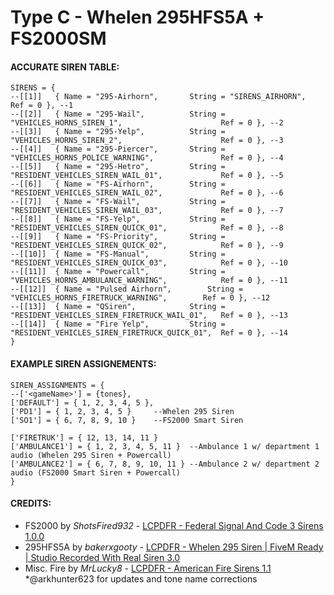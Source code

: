 # Type C - Whelen 295HFS5A + FS2000SM

#### ACCURATE SIREN TABLE:
```
SIRENS = {	
--[[1]]	  { Name = "295-Airhorn", 		String = "SIRENS_AIRHORN", 			 	                Ref = 0 }, --1
--[[2]]	  { Name = "295-Wail", 			String = "VEHICLES_HORNS_SIREN_1", 	 		            Ref = 0 }, --2
--[[3]]	  { Name = "295-Yelp", 			String = "VEHICLES_HORNS_SIREN_2", 			            Ref = 0 }, --3
--[[4]]	  { Name = "295-Piercer", 		String = "VEHICLES_HORNS_POLICE_WARNING", 		        Ref = 0 }, --4
--[[5]]	  { Name = "295-Hetro", 		String = "RESIDENT_VEHICLES_SIREN_WAIL_01", 		    Ref = 0 }, --5
--[[6]]	  { Name = "FS-Airhorn", 		String = "RESIDENT_VEHICLES_SIREN_WAIL_02", 		    Ref = 0 }, --6
--[[7]]	  { Name = "FS-Wail", 			String = "RESIDENT_VEHICLES_SIREN_WAIL_03", 	    	Ref = 0 }, --7
--[[8]]	  { Name = "FS-Yelp", 			String = "RESIDENT_VEHICLES_SIREN_QUICK_01", 		    Ref = 0 }, --8
--[[9]]	  { Name = "FS-Priority",		String = "RESIDENT_VEHICLES_SIREN_QUICK_02", 	    	Ref = 0 }, --9
--[[10]]  { Name = "FS-Manual",			String = "RESIDENT_VEHICLES_SIREN_QUICK_03", 	    	Ref = 0 }, --10
--[[11]]  { Name = "Powercall", 		String = "VEHICLES_HORNS_AMBULANCE_WARNING", 		    Ref = 0 }, --11
--[[12]]  { Name = "Pulsed Airhorn", 		String = "VEHICLES_HORNS_FIRETRUCK_WARNING", 		Ref = 0 }, --12
--[[13]]  { Name = "QSiren", 			String = "RESIDENT_VEHICLES_SIREN_FIRETRUCK_WAIL_01", 	Ref = 0 }, --13
--[[14]]  { Name = "Fire Yelp", 		String = "RESIDENT_VEHICLES_SIREN_FIRETRUCK_QUICK_01", 	Ref = 0 }, --14
}
```
#### EXAMPLE SIREN ASSIGNEMENTS:
```
SIREN_ASSIGNMENTS = {
--['<gameName>'] = {tones},
['DEFAULT'] = { 1, 2, 3, 4, 5 }, 
['PD1'] = { 1, 2, 3, 4, 5 }     --Whelen 295 Siren				
['SO1'] = { 6, 7, 8, 9, 10 }    --FS2000 Smart Siren

['FIRETRUK'] = { 12, 13, 14, 11 } 	
['AMBULANCE1'] = { 1, 2, 3, 4, 5, 11 } 	--Ambulance 1 w/ department 1 audio (Whelen 295 Siren + Powercall)
['AMBULANCE2'] = { 6, 7, 8, 9, 10, 11 } --Ambulance 2 w/ department 2 audio (FS2000 Smart Siren + Powercall)
}
```



#### CREDITS:
* FS2000 by _ShotsFired932_ - [LCPDFR - Federal Signal And Code 3 Sirens 1.0.0](https://www.lcpdfr.com/downloads/gta5mods/audio/22708-federal-signal-and-code-3-sirens/)
* 295HFS5A by _bakerxgooty_ - [LCPDFR - Whelen 295 Siren | FiveM Ready | Studio Recorded With Real Siren 3.0](https://www.lcpdfr.com/downloads/gta5mods/audio/27116-whelen-295-siren-fivem-ready-studio-recorded-with-real-siren/)
* Misc. Fire by _MrLucky8_ - [LCPDFR - American Fire Sirens 1.1](https://www.lcpdfr.com/downloads/gta5mods/audio/13310-american-fire-sirens)
*@arkhunter623 for updates and tone name corrections
